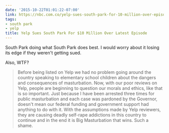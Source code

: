 ```yaml
---
date: '2015-10-22T01:01:22-07:00'
link: https://nbc.com.co/yelp-sues-south-park-for-10-million-over-episode/
tags:
- south park
- yelp
title: Yelp Sues South Park For $10 Million Over Latest Episode
---
```


South Park doing what South Park does best. I would worry about it losing its edge if they weren't getting sued.

Also, WTF?

>Before being listed on Yelp we had no problem going around the country speaking to elementary school children about the dangers and consequences of masturbation. Now, with our poor reviews on Yelp, people are beginning to question our morals and ethics, like that is so important. Just because I have been arrested three times for public masturbation and each case was pardoned by the Governor, doesn't mean our federal funding and government support had anything to do with it. With the assumptions made by Yelp reviewers, they are causing deadly self-rape addictions in this country to continue and in the end it is Big Masturbation that wins. Such a shame.
